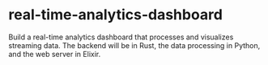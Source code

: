 # real-time-analytics-dashboard
Build a real-time analytics dashboard that processes and visualizes streaming data. The backend will be in Rust, the data processing in Python, and the web server in Elixir.
